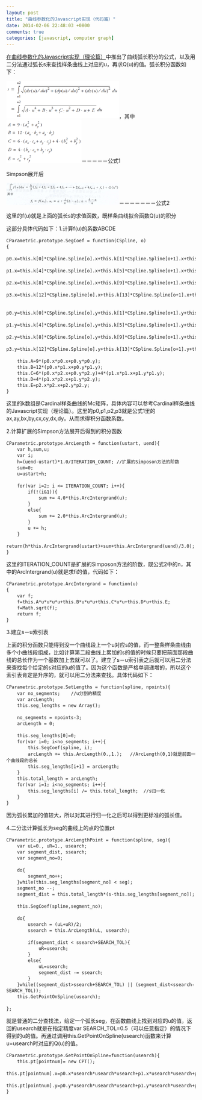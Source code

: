 ```yaml
---
layout: post
title: "曲线参数化的Javascript实现（代码篇）"
date: 2014-02-06 22:48:03 +0800
comments: true
categories: [javascript, computer graph]
---
```

[在曲线参数化的Javascript实现（理论篇）](http://sparkmorry.github.io/blog/2014/01/30/qu-xian-can-shu-hua-de-javascriptshi-xian-%28dai-ma-pian-%29/)中推出了曲线弧长积分的公式，以及用二分法通过弧长s来查找样条曲线上对应的u，再求Q(u)的值。弧长积分函数如下：

<img src="/images/posts/Param/ds.png" style="width:300px;"></img>，其中<img src="/images/posts/Param/ABCDE.png" style="width:200px;"></img>－－－－－公式1

Simpson展开后

<img src="/images/posts/Param/Simpson.png" style="width:300px;"></img>－－－－－－－公式2

这里的f(u)就是上面的弧长s的求值函数，既样条曲线拟合函数Q(u)的积分

这部分具体代码如下：1.计算f(u)的系数ABCDE

    CParametric.prototype.SegCoef = function(CSpline, o)
    {        
        p0.x=this.k[0]*CSpline.Spline[o].x+this.k[1]*CSpline.Spline[o+1].x+this.k[2]*CSpline.Spline[o+2].x+this.k[3]*CSpline.Spline[o+3].x;
        p1.x=this.k[4]*CSpline.Spline[o].x+this.k[5]*CSpline.Spline[o+1].x+this.k[6]*CSpline.Spline[o+2].x+this.k[7]*CSpline.Spline[o+3].x;
        p2.x=this.k[8]*CSpline.Spline[o].x+this.k[9]*CSpline.Spline[o+1].x+this.k[10]*CSpline.Spline[o+2].x+this.k[11]*CSpline.Spline[o+3].x;
        p3.x=this.k[12]*CSpline.Spline[o].x+this.k[13]*CSpline.Spline[o+1].x+this.k[14]*CSpline.Spline[o+2].x+this.k[15]*CSpline.Spline[o+3].x;

        p0.y=this.k[0]*CSpline.Spline[o].y+this.k[1]*CSpline.Spline[o+1].y+this.k[2]*CSpline.Spline[o+2].y+this.k[3]*CSpline.Spline[o+3].y;
        p1.y=this.k[4]*CSpline.Spline[o].y+this.k[5]*CSpline.Spline[o+1].y+this.k[6]*CSpline.Spline[o+2].y+this.k[7]*CSpline.Spline[o+3].y;
        p2.y=this.k[8]*CSpline.Spline[o].y+this.k[9]*CSpline.Spline[o+1].y+this.k[10]*CSpline.Spline[o+2].y+this.k[11]*CSpline.Spline[o+3].y;
        p3.y=this.k[12]*CSpline.Spline[o].y+this.k[13]*CSpline.Spline[o+1].y+this.k[14]*CSpline.Spline[o+2].y+this.k[15]*CSpline.Spline[o+3].y;

        this.A=9*(p0.x*p0.x+p0.y*p0.y);
        this.B=12*(p0.x*p1.x+p0.y*p1.y);
        this.C=6*(p0.x*p2.x+p0.y*p2.y)+4*(p1.x*p1.x+p1.y*p1.y);
        this.D=4*(p1.x*p2.x+p1.y*p2.y);
        this.E=p2.x*p2.x+p2.y*p2.y;
    }
这里的k数组是Cardinal样条曲线的Mc矩阵，具体内容可以参考Cardinal样条曲线的Javascript实现（理论篇）。这里的p0,p1,p2,p3就是公式1里的ax,ay,bx,by,cx,cy,dx,dy。从而求得积分函数系数。

2.计算扩展的Simpson方法展开后得到的积分函数

    CParametric.prototype.ArcLength = function(ustart, uend){
        var h,sum,u;
        var i;
        h=(uend-ustart)*1.0/ITERATION_COUNT; //扩展的Simposon方法的阶数
        sum=0;
        u=ustart+h;

        for(var i=2; i <= ITERATION_COUNT; i++){
            if(!(i&1)){
                sum += 4.0*this.ArcIntergrand(u);
            }
            else{
                sum += 2.0*this.ArcIntergrand(u);
            }
            u += h;
        }
        return(h*this.ArcIntergrand(ustart)+sum+this.ArcIntergrand(uend)/3.0);
    }
这里的ITERATION_COUNT是扩展的Simposon方法的阶数，既公式2中的n，其中的ArcIntergrand(u)就是求fi的值，代码如下：

    CParametric.prototype.ArcIntergrand = function(u)
    {
        var f;
        f=this.A*u*u*u*u+this.B*u*u*u+this.C*u*u+this.D*u+this.E;
        f=Math.sqrt(f);
        return f;
    }
3.建立s－u索引表

上面的积分函数只能得到没一个曲线段上一个u对应s的值，而一整条样条曲线由多个小曲线段组成，比如计算第二段曲线上累加的s的值的时候只要把前面那段曲线的总长作为一个基数加上去就可以了。建立了s－u索引表之后就可以用二分法来查找每个给定的s对应的u的值了。因为这个函数是严格单调递增的，所以这个索引表肯定是升序的，就可以用二分法来查找。具体代码如下：

    CParametric.prototype.SetLengths = function(spline, npoints){
        var no_segments;    //u分割的精度
        var arcLength;
        this.seg_lengths = new Array();

        no_segments = npoints-3;
        arcLength = 0;

        this.seg_lengths[0]=0;
        for(var i=0; i<no_segments; i++){
            this.SegCoef(spline, i);
            arcLength += this.ArcLength(0.,1.);   //ArcLength(0,1)就是前面一个曲线段的总长
            this.seg_lengths[i+1] = arcLength;
        }
        this.total_length = arcLength;
        for(var i=1; i<no_segments; i++){
            this.seg_lengths[i] /= this.total_length;  //s归一化
        }
    }
因为弧长累加的值较大，所以对其进行归一化之后可以得到更标准的弧长值。

4.二分法计算弧长为seg的曲线上的点的位置pt

    CParametric.prototype.ArcLengthPoint = function(spline, seg){
        var uL=0., uR=1., usearch;
        var segment_dist, ssearch;
        var segment_no=0;

        do{
            segment_no++;
        }while(this.seg_lengths[segment_no] < seg);
        segment_no --;
        segment_dist = this.total_length*(s-this.seg_lengths[segment_no]);

        this.SegCoef(spline,segment_no);

        do{
            usearch = (uL+uR)/2;
            ssearch = this.ArcLength(uL, usearch);

            if(segment_dist < ssearch+SEARCH_TOL){
                uR=usearch;
            }
            else{
                uL=usearch;
                segment_dist -= ssearch;
            }
        }while((segment_dist>ssearch+SEARCH_TOL) || (segment_dist<ssearch-SEARCH_TOL));
        this.GetPointOnSpline(usearch);

    };
就是普通的二分查找法，给定一个弧长seg，在函数曲线上找到对应的u的值，返回的usearch就是在指定精度var SEARCH_TOL=0.5（可以任意指定）的情况下得到的u的值。再通过调用this.GetPointOnSpline(usearch)函数来计算u=usearch时对应的Q(u)的值。

    CParametric.prototype.GetPointOnSpline=function(usearch){
        this.pt[pointnum]= new CPT();
        this.pt[pointnum].x=p0.x*usearch*usearch*usearch+p1.x*usearch*usearch+p2.x*usearch+p3.x;
        this.pt[pointnum].y=p0.y*usearch*usearch*usearch+p1.y*usearch*usearch+p2.y*usearch+p3.y;
    }